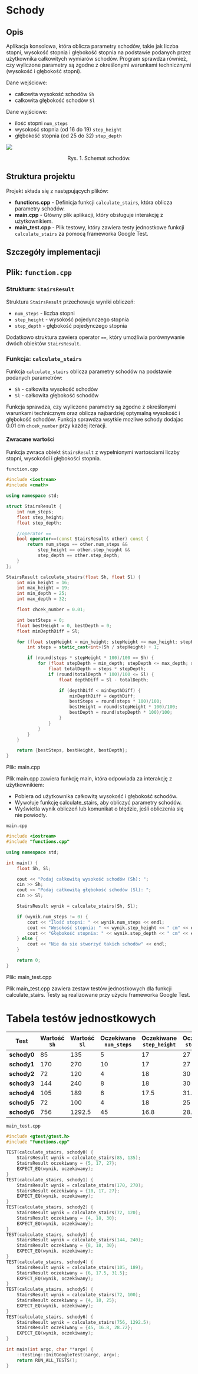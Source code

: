 # Schody

## Opis
Aplikacja konsolowa, która oblicza parametry schodów, takie jak liczba stopni, wysokość stopnia i głębokość stopnia na podstawie podanych przez użytkownika całkowitych wymiarów schodów. Program sprawdza również, czy wyliczone parametry są zgodne z określonymi warunkami technicznymi (wysokość i głębokość stopni).

Dane wejściowe:
- całkowita wysokość schodów `Sh`
- całkowita głębokość schodów `Sl`

Dane wyjściowe:
- ilość stopni `num_steps`
- wysokość stopnia (od 16 do 19) `step_height`
- głębokość stopnia (od 25 do 32) `step_depth`

<img src="schody.png">
<p style="text-align:center">Rys. 1. Schemat schodów.</p>

## Struktura projektu

Projekt składa się z następujących plików:
- **functions.cpp** - Definicja funkcji `calculate_stairs`, która oblicza parametry schodów.
- **main.cpp** - Główny plik aplikacji, który obsługuje interakcję z użytkownikiem.
- **main_test.cpp** - Plik testowy, który zawiera testy jednostkowe funkcji `calculate_stairs` za pomocą frameworka Google Test.

## Szczegóły implementacji

## Plik: `function.cpp`

### Struktura: `StairsResult`

Struktura `StairsResult` przechowuje wyniki obliczeń:
- `num_steps` - liczba stopni
- `step_height` - wysokość pojedynczego stopnia
- `step_depth` - głębokość pojedynczego stopnia

Dodatkowo struktura zawiera operator `==`, który umożliwia porównywanie dwóch obiektów `StairsResult`.

### Funkcja: `calculate_stairs`

Funkcja `calculate_stairs` oblicza parametry schodów na podstawie podanych parametrów:
- `Sh` - całkowita wysokość schodów
- `Sl` - całkowita głębokość schodów

Funkcja sprawdza, czy wyliczone parametry są zgodne z określonymi warunkami technicznym oraz oblicza najbardziej optymalną wysokość i głębokość schodów. Funkcja sprawdza wsytkie mozliwe schody dodajac 0.01 cm `chcek_number` przy kazdej iteracji.

#### Zwracane wartości
Funkcja zwraca obiekt `StairsResult` z wypełnionymi wartościami liczby stopni, wysokości i głębokości stopnia.

`function.cpp`

```cpp
#include <iostream>
#include <cmath>

using namespace std;

struct StairsResult {
    int num_steps;
    float step_height;
    float step_depth;

    //operator ==
    bool operator==(const StairsResult& other) const {
        return num_steps == other.num_steps &&
            step_height == other.step_height &&
            step_depth == other.step_depth;
    }
};

StairsResult calculate_stairs(float Sh, float Sl) {
    int min_height = 16;
    int max_height = 19;
    int min_depth = 25;
    int max_depth = 32;

    float chcek_number = 0.01;

    int bestSteps = 0;
    float bestHeight = 0, bestDepth = 0;
    float minDepthDiff = Sl;

    for (float stepHeight = min_height; stepHeight <= max_height; stepHeight += chcek_number) {
        int steps = static_cast<int>(Sh / stepHeight) + 1;

        if (round(steps * stepHeight * 100)/100 == Sh) {
            for (float stepDepth = min_depth; stepDepth <= max_depth; stepDepth += chcek_number) {
                float totalDepth = steps * stepDepth;
                if (round(totalDepth * 100)/100 <= Sl) {
                    float depthDiff = Sl - totalDepth;

                    if (depthDiff < minDepthDiff) {
                        minDepthDiff = depthDiff;
                        bestSteps = round(steps * 100)/100;
                        bestHeight = round(stepHeight * 100)/100;
                        bestDepth = round(stepDepth * 100)/100;
                    }
                }
            }
        }
    }

    return {bestSteps, bestHeight, bestDepth};
}
```

Plik: main.cpp

Plik main.cpp zawiera funkcję main, która odpowiada za interakcję z użytkownikiem:

- Pobiera od użytkownika całkowitą wysokość i głębokość schodów.
- Wywołuje funkcję calculate_stairs, aby obliczyć parametry schodów.
- Wyświetla wynik obliczeń lub komunikat o błędzie, jeśli obliczenia się nie powiodły.

`main.cpp`
```cpp
#include <iostream>
#include "functions.cpp"

using namespace std;

int main() {
    float Sh, Sl;

    cout << "Podaj całkowitą wysokość schodów (Sh): ";
    cin >> Sh;
    cout << "Podaj całkowitą głębokość schodów (Sl): ";
    cin >> Sl;

    StairsResult wynik = calculate_stairs(Sh, Sl);

    if (wynik.num_steps != 0) {
        cout << "Ilość stopni: " << wynik.num_steps << endl;
        cout << "Wysokość stopnia: " << wynik.step_height << " cm" << endl;
        cout << "Głębokość stopnia: " << wynik.step_depth << " cm" << endl;
    } else {
        cout << "Nie da sie stworzyć takich schodów" << endl;
    }

    return 0;
}
```

Plik: main_test.cpp

Plik main_test.cpp zawiera zestaw testów jednostkowych dla funkcji calculate_stairs. Testy są realizowane przy użyciu frameworka Google Test.

# Tabela testów jednostkowych

| Test              | Wartość `Sh` | Wartość `Sl` | Oczekiwane `num_steps` | Oczekiwane `step_height` | Oczekiwane `step_depth` | Test zaliczony |
|-------------------|--------------|--------------|------------------------|--------------------------|--------------------------|----------------|
| **schody0**       | 85           | 135          | 5                      | 17                       | 27                       | ✅             |
| **schody1**       | 170          | 270          | 10                     | 17                       | 27                       | ✅             |
| **schody2**       | 72           | 120          | 4                      | 18                       | 30                       | ✅             |
| **schody3**       | 144          | 240          | 8                      | 18                       | 30                       | ✅             |
| **schody4**       | 105          | 189          | 6                      | 17.5                     | 31.5                     | ✅             |
| **schody5**       | 72           | 100          | 4                      | 18                       | 25                       | ✅             |
| **schody6**       | 756          | 1292.5       | 45                     | 16.8                     | 28.72                    | ✅             |


`main_test.cpp`
```cpp
#include <gtest/gtest.h>
#include "functions.cpp"

TEST(calculate_stairs, schody0) {
    StairsResult wynik = calculate_stairs(85, 135);
    StairsResult oczekiwany = {5, 17, 27};
    EXPECT_EQ(wynik, oczekiwany);
}
TEST(calculate_stairs, schody1) {
    StairsResult wynik = calculate_stairs(170, 270);
    StairsResult oczekiwany = {10, 17, 27};
    EXPECT_EQ(wynik, oczekiwany);
}
TEST(calculate_stairs, schody2) {
    StairsResult wynik = calculate_stairs(72, 120);
    StairsResult oczekiwany = {4, 18, 30};
    EXPECT_EQ(wynik, oczekiwany);
}
TEST(calculate_stairs, schody3) {
    StairsResult wynik = calculate_stairs(144, 240);
    StairsResult oczekiwany = {8, 18, 30};
    EXPECT_EQ(wynik, oczekiwany);
}
TEST(calculate_stairs, schody4) {
    StairsResult wynik = calculate_stairs(105, 189);
    StairsResult oczekiwany = {6, 17.5, 31.5};
    EXPECT_EQ(wynik, oczekiwany);
}
TEST(calculate_stairs, schody5) {
    StairsResult wynik = calculate_stairs(72, 100);
    StairsResult oczekiwany = {4, 18, 25};
    EXPECT_EQ(wynik, oczekiwany);
}
TEST(calculate_stairs, schody6) {
    StairsResult wynik = calculate_stairs(756, 1292.5);
    StairsResult oczekiwany = {45, 16.8, 28.72};
    EXPECT_EQ(wynik, oczekiwany);
}

int main(int argc, char **argv) {
    ::testing::InitGoogleTest(&argc, argv);
    return RUN_ALL_TESTS();
}
```
